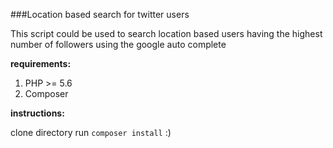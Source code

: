 ###Location based search for twitter users

This script could be used to search location based users having the highest number of followers using the google auto complete

**requirements:**
1. PHP >= 5.6
2. Composer

**instructions:**

clone directory
run `composer install` :)